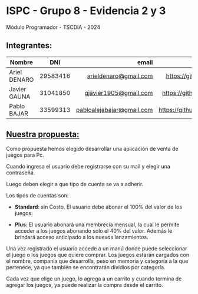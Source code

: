 # ISPC - Grupo 8 - Evidencia 2 y 3

Módulo Programador - TSCDIA - 2024

<!-- Detallar los datos de los integrantes del grupo: Nombre, Apellido, DNI, Correo Electrónico y link (url) de la cuenta personal de github. -->

## Integrantes:

| Nombre        | DNI           | email                     | Github                       |
| ------------- |:-------------:| -------------------------:|-----------------------------:|
| Ariel DENARO  | 29583416      | arieldenaro@gmail.com     |https://github.com/arielden   |
| Javier GAUNA  | 31041850      | gjavier1905@gmail.com     |https://github.com/gjavier07  |
| Pablo BAJAR   | 33599313      | pabloalejabajar@gmail.com |https://github.com/PabloBajar |

<!-- Descripción de la propuesta de proyecto elegida: -->

## <u>Nuestra propuesta:</u>

Como propuesta hemos elegido desarrollar una aplicación de venta de juegos para Pc. 

Cuando ingresa el usuario debe registrarse con su mail y elegir una contraseña. 

Luego deben elegir a que tipo de cuenta se va a adherir. 

Los tipos de cuentas son:

* **Standard**: sin Costo. El usuario debe abonar el 100% del valor de los juegos.

* **Plus**: El usuario abonará una membrecia mensual, la cual le permite acceder a los juegos abonando solo el 40% del valor. Además le brindará acceso anticipado a los nuevos lanzamientos. 

Una vez registrado el usuario accede a un manú donde puede seleccionar el juego o los juegos que quiere comprar. Los juegos estarán cargados con el nombre, companía que desarrolla, peso en memoria y categoría a la que pertenece, ya que también se encontrarán  dividios por categoría. 

Cada vez que elige un juego, lo agrega a un carrito y cuando termina de agregar los juegos, ya puede realizar la compra desde el carrito.

